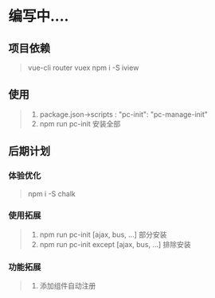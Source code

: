 # 编写中....

## 项目依赖
>vue-cli router vuex
>npm i -S iview

## 使用
>1. package.json->scripts : "pc-init": "pc-manage-init"
>2. npm run pc-init 安装全部

## 后期计划

### 体验优化
>npm i -S chalk

### 使用拓展
>1. npm run pc-init [ajax, bus, ...] 部分安装
>2. npm run pc-init except [ajax, bus, ...] 排除安装

### 功能拓展
>1. 添加组件自动注册

